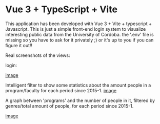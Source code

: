 # Vue 3 + TypeScript + Vite
 This application has been developed with Vue 3 + Vite + typescript + Javascript. This is just a simple front-end login system to visualize interesting public data from the University of Cordoba. the '.env' file is missing so you have to ask for it privately ;) or it's up to you if you can figure it out!! 

 Real screenshots of the views:

 login:
 
 [image](https://github.com/mespitiavilladiego90s/AppDiplomado/assets/97072616/8eaa1a7b-8741-49d7-9156-f4ca8cddda11)


Intelligent filter to show some statistics about the amount people in a program/faculty for each period since 2015-1. 
 [image](https://github.com/mespitiavilladiego90s/AppDiplomado/assets/97072616/c1b61fc8-4b8e-4880-a766-d5f4e1a4b1d5)


A graph between 'programs' and the number of people in it, filtered by genres/total amount of people, for each period since 2015-1.

[image](https://github.com/mespitiavilladiego90s/AppDiplomado/assets/97072616/1be79cfb-8aae-495b-a0e7-b50783832997)
